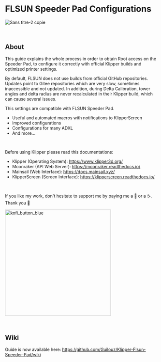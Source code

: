  # FLSUN Speeder Pad Configurations

![Sans titre-2 copie](https://user-images.githubusercontent.com/12702322/196842330-e200350d-496f-4a1b-a8f7-1793d781dccb.jpg)

<br />

## About

This guide explains the whole process in order to obtain Root access on the Speeder Pad, to configure it correctly with official Klipper builds and optimized printer settings.

By default, FLSUN does not use builds from official GitHub repositories. Updates point to Gitee repositories which are very slow, sometimes inaccessible and not updated.
In addition, during Delta Calibration, tower angles and delta radius are never recalculated in their Klipper build, which can cause several issues.

This settings are compatible with FLSUN Speeder Pad.

- Useful and automated macros with notifications to KlipperScreen
- Improved configurations
- Configurations for many ADXL
- And more...

<br />

Before using Klipper please read this documentations:

- Klipper (Operating System): https://www.klipper3d.org/
- Moonraker (API Web Server): https://moonraker.readthedocs.io/
- Mainsail (Web Interface): https://docs.mainsail.xyz/
- KlipperScreen (Screen Interface): https://klipperscreen.readthedocs.io/

<br />

If you like my work, don't hesitate to support me by paying me a 🍺 or a ☕. Thank you 🙂

<a href="https://ko-fi.com/guilouz"><img width="350" alt="kofi_button_blue" src="https://github.com/Guilouz/Klipper-Flsun-Speeder-Pad/assets/12702322/2cb81d42-3170-4c33-941e-6a619f586467"></a>


<br />

## Wiki

Guide is now available here: https://github.com/Guilouz/Klipper-Flsun-Speeder-Pad/wiki

<br />
